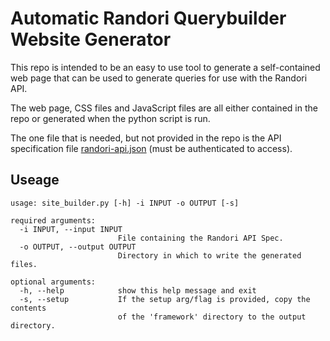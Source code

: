 # Automatic Randori Querybuilder Website Generator

This repo is intended to be an easy to use tool to generate a self-contained web page that can be used to generate queries for use with the Randori API.

The web page, CSS files and JavaScript files are all either contained in the repo or generated when the python script is run.

The one file that is needed, but not provided in the repo is the API specification file [randori-api.json](https://alpha.randori.io/openapi) (must be authenticated to access).

## Useage
```
usage: site_builder.py [-h] -i INPUT -o OUTPUT [-s]

required arguments:
  -i INPUT, --input INPUT
                        File containing the Randori API Spec.
  -o OUTPUT, --output OUTPUT
                        Directory in which to write the generated files.

optional arguments:
  -h, --help            show this help message and exit
  -s, --setup           If the setup arg/flag is provided, copy the contents
                        of the 'framework' directory to the output directory.
```



